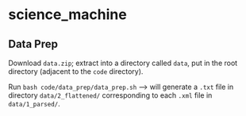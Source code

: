 # science_machine


## Data Prep

Download `data.zip`; extract into a directory called `data`, put in the root directory (adjacent to the `code` directory).

Run `bash code/data_prep/data_prep.sh` --> will generate a `.txt` file in directory `data/2_flattened/` corresponding to each `.xml` file in `data/1_parsed/`.